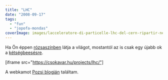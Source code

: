 ```yaml
---
title: "LHC"
date: "2008-09-17"
tags: 
  - "fun"
  - "jopofa-mondas"
coverImage: images/lacceleratore-di-particelle-lhc-del-cern-ripartir-nel-2015-Large_Hadron_Collider_acceleratore_particelle_CERN_bosone_Higgs.jpg
---
```


Ha Ön éppen [rózsaszínben](http://hu.wikipedia.org/wiki/V%C3%B6r%C3%B6seltol%C3%B3d%C3%A1s) látja a világot, mostantól az is csak egy újabb ok a [kétségbeesésre](https://csokavar.hu/projects/lhc/).

[iframe src="https://csokavar.hu/projects/lhc/"]

A webkamot [Pozsi blogján](http://pbjuggling.freeblog.hu) találtam.
